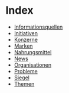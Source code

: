 # Index

<!--
* [Biologie](biologie.html)
* [Chemie](chemie.html)
* [Elemente](elemente.html)
* [Geschichte](geschichte.html)
* [Mythologie](mythologie.html)
* [Personen](personen.html)
* [Physik](physik.html)
-->

* [Informationsquellen](informationsquellen.html)
* [Initiativen](initiativen.html)
* [Konzerne](konzerne.html)
* [Marken](marken.html)
* [Nahrungsmittel](nahrungsmittel.html)
* [News](news.html)
* [Organisationen](organisationen.html)
* [Probleme](probleme.html)
* [Siegel](siegel.html)
* [Themen](themen.html)
